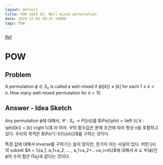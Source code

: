 ```yaml
---
layout: default
title: POW 2024 02, Well-mixed permutation
date: 2024-12-03 20:25 +0900
tags: POW
---
```


[Ref](https://mathsci.kaist.ac.kr/pow/2024/2024-02-well-mixed-permutations/)

# POW
## Problem
A permutation $\phi \in S_n$ is called a well-mixed if $\phi([k]) \ne [k]$ for each $1 \le k < n$. How many well-mixed permutation for $n=15$

## Answer - Idea Sketch
Any permutation $\phi$에 대해서, $\Psi : S_n \rightarrow P([n])$를 $\Psi(\phi) = \left \\{ k : \phi([k]) = [k] \right \\}$ 라 하자.
$\Psi$의 함수값은 문제 조건에 따라 항상 $n$을 포함하고 있다.
우리의 목적은 $\Psi^{-1}(\\{n\\})$를 구하는 것이다.

특정 값에 대해서 inverse를 구하기는 쉽지 않지만, 한가지 아는 사실이 있다.
어떤 $[n]$의 subset $A = \\{a_1, a_1+a_2, ... , a_1+a_2+...+a_i=n\\}$에 대해서
$A \subseteq \Psi(\phi)$인 $\phi$의 수의 합은 $\prod a_j !$과 같다는 것이다.

